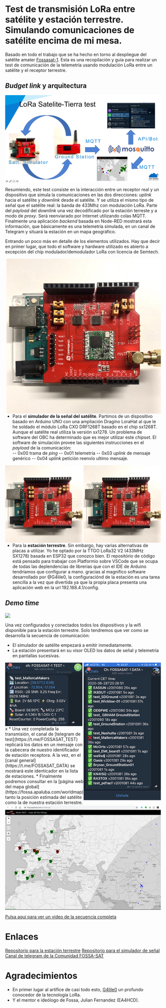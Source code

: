 # Test de transmisión LoRa entre satélite y estación terrestre. Simulando comunicaciones de satélite encima de mi mesa.
Basado en todo el trabajo que se ha hecho en torno al despliegue del satélite amater [Fossasat-1](https://fossa.systems/fossasat-1/). Esta es una recopilación y guia para realizar un test de comunicación de la telemetría usando modulación LoRa entre un satélite y el receptor terrestre.

## _Budget link_ y arquitectura
<img src="./images/BudgetLink-Architecture.png" align="center" />

Resumiendo, este test consiste en la interacción entre un receptor real y un dispositivo que simula la comunicaciones en las dos direcciones: _uplink_ hacia el satélite y _downlink_ desde el satélite. Y se utiliza el mismo tipo de señal que el satélite real: la banda de 433Mhz con modulación LoRa. Parte del _payload_ del _downlink_ una vez decodificado por la estación terreste y a modo de _proxy_. Será reenviarado por Internet utilizando colas MQTT. Finalmente una aplicación _backend_ basada en Node-RED mostrará esta información, que básicamente es una telemetría simulada, en un canal de Telegram y situará la estación en un mapa geográfico.

Entrando un poco más en detalle de los elementos utilizados. Hay que decir en primer lugar, que todo el software y hardware utilizado es abierto a excepción del chip modulador/demodulador LoRa con licencia de Semtech.

<img src="./images/SatelliteSignalSimulator.png" width="500" align="right" />

- Para el **simulador de la señal del satélite**. Partimos de un dispositivo basado en Arduino UNO con una ampliación Dragino LoraHat al que le he soldado el módulo LoRa CXO  DRF1268T basado en el chip sx1268T. Aunque el satélite real utiliza la versión sx1278. Un problema de software del OBC ha determinado que es mejor utilizar este _chipset_. El software de simulación provee las siguientes instrucciones en el _payload_ de la comunicación:   
-- 0x00 trama de _ping_
-- 0x01 telemetría
-- 0x03 _uplink_ de mensaje genérico
-- 0x04 _uplink_ petición reenvío ultimo mensaje.

<img src="./images/SatelliteSignalSimulator.png" width="250" align="right" />
<img src="./images/SatelliteSignalSimulator.png" config_wifimanager.jpg" width="250" align="left" />
                                                                                                 
- Para la **estación terrestre**. Sin embargo, hay varias alternativas de placas a utilizar. Yo he optado por la TTGO LoRa32 V2 (433MHz SX1278) basada en ESP32 que conozco bien. El repositório de código está pensado para trabajar con Platformio sobre VSCode que se ocupa de todas las deplendencias de librerias que con el IDE de Arduino tendríamos que configurar a mano. gracias al magnifico software desarrollado por @G4lile0, la configuraciónd de la estación es una tarea sencilla a la vez que divertida ya que la propia placa presenta una aplicación web en la url 192.168.4.1/config.

## _Demo time_
<img src="./images/Budget-GroundStation-SatelliteSignalSimulator.gi"  align="center" />

Una vez configurados y conectados todos los dispositivos y la wifi disponible para la estación terrestre. Solo tendremos que ver como se desarrolla la secuencia de comunicación:
* El simulador de satélite empezará a emitir inmediatamente.
* La estación presentará en su visor OLED los datos de señal y telemetría en pantallas sucesivas.
<img src="./images/channel_telegram_fossasa-1_test.png" width="250" align="left" />
<img src="./images/channel_telegram_fossasa-1_data.png" width="250" align="right" />
x
* Una vez completada la transmisión, el canal de [telegram de test](https://t.me/FOSSASAT_TEST) replicará los datos en un mensaje con la cabecera de nuestro identificador de estación receptora. A la vez, en el [canal general](https://t.me/FOSSASAT_DATA) se mostrará este identicador en la lista de estaciones.
* Finalmente podremos consultar en la [página web del mapa global](https://fossa.apaluba.com/worldmap) tanto la posición estimada del satélite como la de nuestra estación terrestre.
<img src="./images/Fossasat-1_GroundStationMap.png" align="center" />

[Pulsa aquí para ver un video de la secuencia completa](https://github.com/McOrts/fossasat1_satellite-communication-simulation/edit/master/images/Budget-GroundStation-SatelliteSignalSimulator.mov)

# Enlaces
[Repositorio para la estación terrestre](https://github.com/G4lile0/ESP32-OLED-Fossa-GroundStation)
[Repositorio para el simulador de señal](https://github.com/lillefyr/Fossasat-1Simulator)
[Canal de telegram de la Comunidad FOSSA-SAT](ttps://t.me/joinchat/DmYSElZahiJGwHX6jCzB3Q)

# Agradecimientos
- En primer lugar al artífice de casi todo esto, [G4lile0](https://github.com/G4lile0/) un profundo conocedor de la tecnología LoRa.
- Y el mentor e ideólogo de Fossa, Julian Fernandez (EA4HCD).
